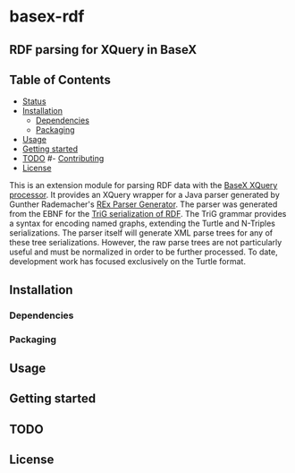 # basex-rdf
## RDF parsing for XQuery in BaseX

## Table of Contents
- [Status](#status)
- [Installation](#installation)
  - [Dependencies](#dependencies)
  - [Packaging](#packaging)   
- [Usage](#usage)
- [Getting started](#getting-started)
- [TODO](#todo)
#- [Contributing](#contributing)
- [License](#license)

This is an extension module for parsing RDF data with the [BaseX XQuery processor](https://github.com/BaseXdb/basex). It provides an XQuery wrapper for a Java parser generated by Gunther Rademacher's [REx Parser Generator](http://www.bottlecaps.de/rex/). The parser was generated from the EBNF for the [TriG serialization of RDF](https://www.w3.org/TR/trig/). The TriG grammar provides a syntax for encoding named graphs, extending the Turtle and N-Triples serializations. The parser itself will generate XML parse trees for any of these tree serializations. However, the raw parse trees are not particularly useful and must be normalized in order to be further processed. To date, development work has focused exclusively on the Turtle format. 

## Installation
### Dependencies
### Packaging

## Usage

## Getting started

## TODO

## License

 